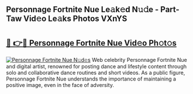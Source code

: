 ## Personnage Fortnite Nue Le𝚊k𝚎d N𝚞𝚍e - Part-Taw Vid𝚎o Le𝚊ks Photos VXnYS

# <h2><a href="http://fb5a0b6.evod.top/?m=Personnage+Fortnite+Nue">🔗 👉🔴 Personnage Fortnite Nue Vid𝚎o Ph𝚘t𝚘s</a></h2>

[![Personnage Fortnite Nue N𝚞d𝚎s](https://i.imgur.com/8V9OHl7.gif)](http://fb5a0b6.evod.top/?m=Personnage+Fortnite+Nue)
Web celebrity Personnage Fortnite Nue and digital artist, renowned for posting dance and lifestyle content through solo and collaborative dance routines and short videos. As a public figure, Personnage Fortnite Nue understands the importance of maintaining a positive image, even in the face of adversity. 
